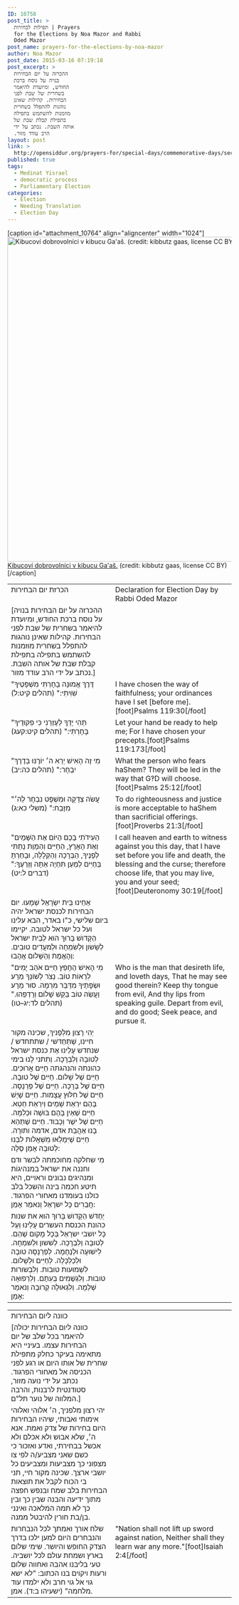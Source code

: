```yaml
---
ID: 10758
post_title: >
  תפילות לבחירות | Prayers
  for the Elections by Noa Mazor and Rabbi
  Oded Mazor
post_name: prayers-for-the-elections-by-noa-mazor
author: Noa Mazor
post_date: 2015-03-16 07:19:18
post_excerpt: >
  ההכרזה על יום הבחירות
  בנויה על נוסח ברכת
  החודש, ומיועדת להיאמר
  בשחרית של שבת לפני
  הבחירות. קהילות שאינן
  נוהגות להתפלל בשחרית
  מוזמנות להשתמש בתפילה
  בתפילת קבלת שבת של
  אותה השבת. נכתב על ידי
  הרב עודד מזור.‏
layout: post
link: >
  http://opensiddur.org/prayers-for/special-days/commemorative-days/secular-national/election-day/prayers-for-the-elections-by-noa-mazor/
published: true
tags:
  - Medinat Yisrael
  - democratic process
  - Parliamentary Election
categories:
  - Election
  - Needing Translation
  - Election Day
---
```

[caption id="attachment_10764" align="aligncenter" width="1024"]<a href="http://opensiddur.org/wp-content/uploads/2015/03/Voting_in_Kibbutz_Gaash.jpg"><img src="http://opensiddur.org/wp-content/uploads/2015/03/Voting_in_Kibbutz_Gaash.jpg" alt="Kibucoví dobrovolníci v kibucu Ga&#039;aš. (credit: kibbutz gaas, license CC BY)" width="1024" height="729" class="size-full wp-image-10764" /></a> <a href="http://commons.wikimedia.org/wiki/File:Voting_in_Kibbutz_Gaash.jpg">Kibucoví dobrovolníci v kibucu Ga'aš.</a> (credit: kibbutz gaas, license CC BY)[/caption]

<table style="margin-left: auto;margin-right: auto;"><tbody>
<tr><td style="vertical-align:top;" width="46%">
<div class="liturgy"><span lang="he">
הכרזת יום הבחירות
</span></div>
</td>
 
<td style="vertical-align:top;" width="53%">
<div class="english">
Declaration for Election Day by Rabbi Oded Mazor
</div>
</td></tr>


<tr><td style="vertical-align:top;" width="46%">
<div class="commentary"><span lang="he">
[ההכרזה על יום הבחירות בנויה על נוסח ברכת החודש, ומיועדת להיאמר בשחרית של שבת לפני הבחירות. קהילות שאינן נוהגות להתפלל בשחרית מוזמנות להשתמש בתפילה בתפילת קבלת שבת של אותה השבת. נכתב על ידי הרב עודד מזור.]
</span></div>
</td>
 
<td style="vertical-align:top;" width="53%">
<div class="english">

</div>
</td></tr>


<tr><td style="vertical-align:top;" width="46%">
<div class="liturgy"><span lang="he">
"דֶּרֶךְ אֱמוּנָה בָחָרְתִּי מִשְׁפָּטֶיךָ שִׁוִּיתִי:" (תהלים קיט:ל) 
</span></div>
</td>
 
<td style="vertical-align:top;" width="53%">
<div class="english">
I have chosen the way of faithfulness; your ordinances have I set [before me].[foot]Psalms 119:30[/foot]
</div>
</td></tr>


<tr><td style="vertical-align:top;" width="46%">
<div class="liturgy"><span lang="he">
"תְּהִי יָדְךָ לְעָזְרֵנִי כִּי פִקּוּדֶיךָ בָחָרְתִּי:" (תהלים קיט:קעג) 
</span></div>
</td>
 
<td style="vertical-align:top;" width="53%">
<div class="english">
Let your hand be ready to help me; For I have chosen your precepts.[foot]Psalms 119:173[/foot]
</div>
</td></tr>


<tr><td style="vertical-align:top;" width="46%">
<div class="liturgy"><span lang="he">
"מִי זֶה הָאִישׁ יְרֵא ה׳ יוֹרֶנּוּ בְּדֶרֶךְ יִבְחָר:" (תהלים כה:יב) 
</span></div>
</td>
 
<td style="vertical-align:top;" width="53%">
<div class="english">
What the person who fears haShem? They will be led in the way that G‽D will choose.[foot]Psalms 25:12[/foot]
</div>
</td></tr>


<tr><td style="vertical-align:top;" width="46%">
<div class="liturgy"><span lang="he">
"עֲשֹׂה צְדָקָה וּמִשְׁפָּט נִבְחָר לַה׳ מִזָּבַח:" (משלי כא:ג) 
</span></div>
</td>
 
<td style="vertical-align:top;" width="53%">
<div class="english">
To do righteousness and justice is more acceptable to haShem than sacrificial offerings.[foot]Proverbs 21:3[/foot]
</div>
</td></tr>


<tr><td style="vertical-align:top;" width="46%">
<div class="liturgy"><span lang="he">
"הַעִידֹתִי בָכֶם הַיּוֹם אֶת הַשָּׁמַיִם וְאֶת הָאָרֶץ, הַחַיִּים וְהַמָּוֶת נָתַתִּי לְפָנֶיךָ, הַבְּרָכָה וְהַקְּלָלָה, וּבָחַרְתָּ בַּחַיִּים לְמַעַן תִּחְיֶה אַתָּה וְזַרְעֶךָ:" (דברים ל:יט)
</span></div>
</td>
 
<td style="vertical-align:top;" width="53%">
<div class="english">
I call heaven and earth to witness against you this day, that I have set before you life and death, the blessing and the curse; therefore choose life, that you may live, you and your seed;[foot]Deuteronomy 30:19[/foot]
</div>
</td></tr>


<tr><td style="vertical-align:top;" width="46%">
<div class="liturgy"><span lang="he">
אַחֵינוּ בֵּית יִשְׂרָאֵל שְׁמָעוּ. יום הבחירות לכנסת ישראל יהיה ביום שלישי, כ"ו באדר, הבא עלינו ועל כל ישראל לטובה. יקיימו הַקָּדושׁ בָּרוּךְ הוּא לְבֵית ישראל לְשָׂשׂון וּלְשִׂמְחָה וּלְמעֲדִים טובִים. וְהָאֱמֶת וְהַשָּׁלום אֱהָבוּ: 
</span></div>
</td>
 
<td style="vertical-align:top;" width="53%">
<div class="english">

</div>
</td></tr>


<tr><td style="vertical-align:top;" width="46%">
<div class="liturgy"><span lang="he">
"מִי הָאִישׁ הֶחָפֵץ חַיִּים אֹהֵב יָמִים לִרְאוֹת טוֹב.
נְצֹר לְשׁוֹנְךָ מֵרָע וּשְׂפָתֶיךָ מִדַּבֵּר מִרְמָה.
סוּר מֵרָע וַעֲשֵׂה טוֹב בַּקֵּשׁ שָׁלוֹם וְרָדְפֵהוּ." (תהלים לד:יג–טו)
</span></div>
</td>
 
<td style="vertical-align:top;" width="53%">
<div class="english">
Who is the man that desireth life, and loveth days, That he may see good therein? Keep thy tongue from evil, And thy lips from speaking guile. Depart from evil, and do good; Seek peace, and pursue it.
</div>
</td></tr>


<tr><td style="vertical-align:top;" width="46%">
<div class="liturgy"><span lang="he">
יְהִי רָצון מִלְּפָניךְ, שכינה מקור חיינו, שֶׁתְּחַדּשׁי / שתתחדש / שנחדש  עָלֵינוּ אֶת כנסת ישראל לְטובָה וְלִבְרָכָה. וְתִתני לָנוּ בימי כהונתה והנהגתה חַיִּים אֲרוּכִּים. חַיִּים שֶׁל שָׁלום. חַיִּים שֶׁל טובָה. חַיִּים שֶׁל בְּרָכָה. חַיִּים שֶׁל פַּרְנָסָה. חַיִּים שֶׁל חִלּוּץ עֲצָמות. חַיִּים שֶׁיֵשׁ בָּהֶם יִרְאַת שָׁמַיִם וְיִרְאַת חֵטְא. חַיִּים שֶׁאֵין בָּהֶם בּוּשָׁה וּכְלִמָּה. חַיִּים שֶׁל ישֶׁר וְכָבוד. חַיִּים שֶׁתְּהֵא בָנוּ אַהֲבַת אדם, אדמה ותּורָה. חַיִּים שֶׁיִּמָלְאוּ מִשְׁאֲלות לִבֵּנוּ לְטובָה אָמֵן סֶלָה: 
</span></div>
</td>
 
<td style="vertical-align:top;" width="53%">
<div class="english">

</div>
</td></tr>


<tr><td style="vertical-align:top;" width="46%">
<div class="liturgy"><span lang="he">
מִי שחלקה מחוכמתה לבשר ודם וחננה את ישראל במנהיגוֹת ומנהיגים נבונים וראויים,  היא תיטע חכמה בינה והשכל בלב כולנו בעומדנו מאחורי הפרגוד. חֲבֵרִים כָּל יִשרָאֵל וְנאמַר אָמֵן: 
</span></div>
</td>
 
<td style="vertical-align:top;" width="53%">
<div class="english">

</div>
</td></tr>


<tr><td style="vertical-align:top;" width="46%">
<div class="liturgy"><span lang="he">
יְחַדּשׁ הַקָּדושׁ בָּרוּךְ הוּא את שנות כהונת הכנסת העשרים עָלֵינוּ וְעַל כָּל יושבי יִשרָאֵל בְּכָל מָקום שֶׁהֵם. לְטובָה וְלִבְרָכָה. לְששון וּלְשמְחָה. לִישׁוּעָה וּלְנֶחָמָה. לְפַרְנָסָה טובָה וּלְכַלְכָּלָה. לְחַיִּים וּלְשָׁלום. לִשְׁמוּעות טובות. וְלִבְשורות טובות. וְלִגְשָׁמִים בְּעִתָּם. וְלִרְפוּאָה שְׁלֵמָה. וְלִגְאוּלָה קְרובָה וְנאמַר אָמֵן: 
</span></div>
</td>
 
<td style="vertical-align:top;" width="53%">
<div class="english">

</div>
</td></tr>
</tbody></tbody></tbody></tbody></table>


<table style="margin-left: auto;margin-right: auto;"><tbody>
<tr><td style="vertical-align:top;" width="46%">
<div class="liturgy"><span lang="he">
כוונה ליום הבחירות
</span></div>
</td>
 
<td style="vertical-align:top;" width="53%">
<div class="english">

</div>
</td></tr>


<tr><td style="vertical-align:top;" width="46%">
<div class="commentary"><span lang="he">
[כוונה ליום הבחירות יכולה להיאמר בכל שלב של יום הבחירות עצמו. בעיניי היא מתאימה בעיקר כחלק מתפילת שחרית של אותו היום או רגע לפני הכניסה אל מאחורי הפרגוד. נכתב על ידי נועה מזור, סטודנטית לרבנות, והרבה המלווה של נוער תל"ם.]
</span></div>
</td>
 
<td style="vertical-align:top;" width="53%">
<div class="english">

</div>
</td></tr>


<tr><td style="vertical-align:top;" width="46%">
<div class="liturgy"><span lang="he">
יהי רצון מלפניך, ה׳ אלוהי ואלוהי אימותי ואבותי, שיהיו הבחירות היום בחירות של צדק ואמת. אנא ה׳, שלא אבוש ולא אכלם ולא אכשל בבחירתי, ואדע ואזכור כי כשם שאני מצביע/ה לפי צו מצפוני כך מצביעות ומצביעים כל יושבי ארצך. שכינה מקור חיי, תני בי הכוח לקבל את תוצאות הבחירות בלב שמח ובנפש חפצה מתוך ידיעה והבנה שבין כך ובין כך לא תמה המלאכה ואינני בן/בת חורין להיבטל ממנה. 
</span></div>
</td>
 
<td style="vertical-align:top;" width="53%">
<div class="english">

</div>
</td></tr>


<tr><td style="vertical-align:top;" width="46%">
<div class="liturgy"><span lang="he">
שלח אורך ואמתך לכל הנבחרות והנבחרים היום למען ילכו בדרך הצדק החופש והיושר. שימי שלום בארץ ושמחת עולם לכל יושביה. טעי בליבנו אהבה ואחווה שלום ורעות ויקוים בנו הכתוב: "לא ישא גוי אל גוי חרב ולא ילמדו עוד מלחמה" (ישעיהו ב:ד). אמן. 
</span></div>
</td>
 
<td style="vertical-align:top;" width="53%">
<div class="english">
"Nation shall not lift up sword against nation, Neither shall they learn war any more."[foot]Isaiah 2:4[/foot]
</div>
</td></tr>
</tbody></tbody></tbody></tbody></table>